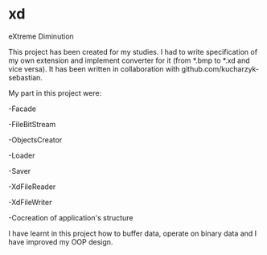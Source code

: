 # xd
eXtreme Diminution

This project has been created for my studies. I had to write specification of my own extension and implement converter for it (from *.bmp to *.xd and vice versa). It has been written in collaboration with github.com/kucharzyk-sebastian.

My part in this project were:

-Facade

-FileBitStream

-ObjectsCreator

-Loader

-Saver

-XdFileReader

-XdFileWriter

-Cocreation of application's structure


I have learnt in this project how to buffer data, operate on binary data and I have improved my OOP design.
